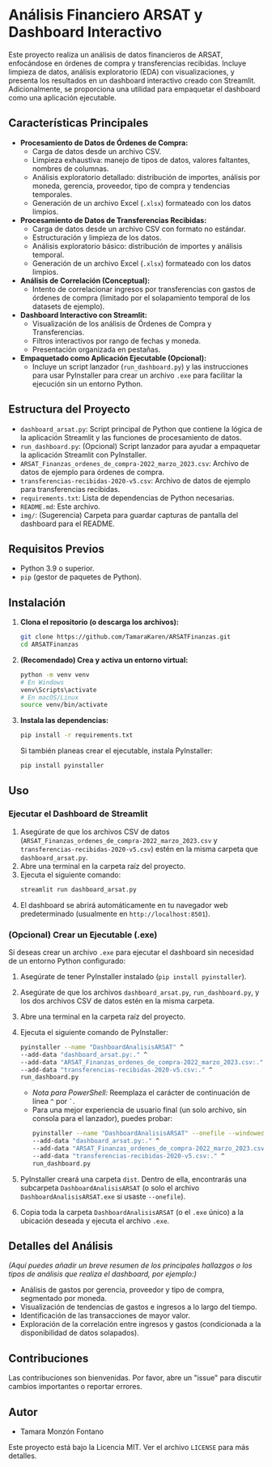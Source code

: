 # Análisis Financiero ARSAT y Dashboard Interactivo

Este proyecto realiza un análisis de datos financieros de ARSAT, enfocándose en órdenes de compra y transferencias recibidas. Incluye limpieza de datos, análisis exploratorio (EDA) con visualizaciones, y presenta los resultados en un dashboard interactivo creado con Streamlit. Adicionalmente, se proporciona una utilidad para empaquetar el dashboard como una aplicación ejecutable.

## Características Principales

*   **Procesamiento de Datos de Órdenes de Compra:**
    *   Carga de datos desde un archivo CSV.
    *   Limpieza exhaustiva: manejo de tipos de datos, valores faltantes, nombres de columnas.
    *   Análisis exploratorio detallado: distribución de importes, análisis por moneda, gerencia, proveedor, tipo de compra y tendencias temporales.
    *   Generación de un archivo Excel (`.xlsx`) formateado con los datos limpios.
*   **Procesamiento de Datos de Transferencias Recibidas:**
    *   Carga de datos desde un archivo CSV con formato no estándar.
    *   Estructuración y limpieza de los datos.
    *   Análisis exploratorio básico: distribución de importes y análisis temporal.
    *   Generación de un archivo Excel (`.xlsx`) formateado con los datos limpios.
*   **Análisis de Correlación (Conceptual):**
    *   Intento de correlacionar ingresos por transferencias con gastos de órdenes de compra (limitado por el solapamiento temporal de los datasets de ejemplo).
*   **Dashboard Interactivo con Streamlit:**
    *   Visualización de los análisis de Órdenes de Compra y Transferencias.
    *   Filtros interactivos por rango de fechas y moneda.
    *   Presentación organizada en pestañas.
*   **Empaquetado como Aplicación Ejecutable (Opcional):**
    *   Incluye un script lanzador (`run_dashboard.py`) y las instrucciones para usar PyInstaller para crear un archivo `.exe` para facilitar la ejecución sin un entorno Python.

## Estructura del Proyecto

*   `dashboard_arsat.py`: Script principal de Python que contiene la lógica de la aplicación Streamlit y las funciones de procesamiento de datos.
*   `run_dashboard.py`: (Opcional) Script lanzador para ayudar a empaquetar la aplicación Streamlit con PyInstaller.
*   `ARSAT_Finanzas_ordenes_de_compra-2022_marzo_2023.csv`: Archivo de datos de ejemplo para órdenes de compra.
*   `transferencias-recibidas-2020-v5.csv`: Archivo de datos de ejemplo para transferencias recibidas.
*   `requirements.txt`: Lista de dependencias de Python necesarias.
*   `README.md`: Este archivo.
*   `img/`: (Sugerencia) Carpeta para guardar capturas de pantalla del dashboard para el README.

## Requisitos Previos

*   Python 3.9 o superior.
*   `pip` (gestor de paquetes de Python).

## Instalación

1.  **Clona el repositorio (o descarga los archivos):**
    ```bash
    git clone https://github.com/TamaraKaren/ARSATFinanzas.git
    cd ARSATFinanzas
    ```

2.  **(Recomendado) Crea y activa un entorno virtual:**
    ```bash
    python -m venv venv
    # En Windows
    venv\Scripts\activate
    # En macOS/Linux
    source venv/bin/activate
    ```

3.  **Instala las dependencias:**
    ```bash
    pip install -r requirements.txt
    ```
    Si también planeas crear el ejecutable, instala PyInstaller:
    ```bash
    pip install pyinstaller
    ```

## Uso

### Ejecutar el Dashboard de Streamlit

1.  Asegúrate de que los archivos CSV de datos (`ARSAT_Finanzas_ordenes_de_compra-2022_marzo_2023.csv` y `transferencias-recibidas-2020-v5.csv`) estén en la misma carpeta que `dashboard_arsat.py`.
2.  Abre una terminal en la carpeta raíz del proyecto.
3.  Ejecuta el siguiente comando:
    ```bash
    streamlit run dashboard_arsat.py
    ```
4.  El dashboard se abrirá automáticamente en tu navegador web predeterminado (usualmente en `http://localhost:8501`).

### (Opcional) Crear un Ejecutable (.exe)

Si deseas crear un archivo `.exe` para ejecutar el dashboard sin necesidad de un entorno Python configurado:

1.  Asegúrate de tener PyInstaller instalado (`pip install pyinstaller`).
2.  Asegúrate de que los archivos `dashboard_arsat.py`, `run_dashboard.py`, y los dos archivos CSV de datos estén en la misma carpeta.
3.  Abre una terminal en la carpeta raíz del proyecto.
4.  Ejecuta el siguiente comando de PyInstaller:
    ```bash
    pyinstaller --name "DashboardAnalisisARSAT" ^
    --add-data "dashboard_arsat.py:." ^
    --add-data "ARSAT_Finanzas_ordenes_de_compra-2022_marzo_2023.csv:." ^
    --add-data "transferencias-recibidas-2020-v5.csv:." ^
    run_dashboard.py
    ```
    *   *Nota para PowerShell:* Reemplaza el carácter de continuación de línea `^` por `` ` ``.
    *   Para una mejor experiencia de usuario final (un solo archivo, sin consola para el lanzador), puedes probar:
        ```bash
        pyinstaller --name "DashboardAnalisisARSAT" --onefile --windowed ^
        --add-data "dashboard_arsat.py:." ^
        --add-data "ARSAT_Finanzas_ordenes_de_compra-2022_marzo_2023.csv:." ^
        --add-data "transferencias-recibidas-2020-v5.csv:." ^
        run_dashboard.py
        ```

5.  PyInstaller creará una carpeta `dist`. Dentro de ella, encontrarás una subcarpeta `DashboardAnalisisARSAT` (o solo el archivo `DashboardAnalisisARSAT.exe` si usaste `--onefile`).
6.  Copia toda la carpeta `DashboardAnalisisARSAT` (o el `.exe` único) a la ubicación deseada y ejecuta el archivo `.exe`.

## Detalles del Análisis

*(Aquí puedes añadir un breve resumen de los principales hallazgos o los tipos de análisis que realiza el dashboard, por ejemplo:)*

*   Análisis de gastos por gerencia, proveedor y tipo de compra, segmentado por moneda.
*   Visualización de tendencias de gastos e ingresos a lo largo del tiempo.
*   Identificación de las transacciones de mayor valor.
*   Exploración de la correlación entre ingresos y gastos (condicionada a la disponibilidad de datos solapados).

## Contribuciones

Las contribuciones son bienvenidas. Por favor, abre un "issue" para discutir cambios importantes o reportar errores.

## Autor

*   Tamara Monzón Fontano


Este proyecto está bajo la Licencia MIT. Ver el archivo `LICENSE` para más detalles.
